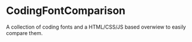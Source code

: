 # CodingFontComparison
A collection of coding fonts and a HTML/CSS/JS based overwiew to easily compare them.
